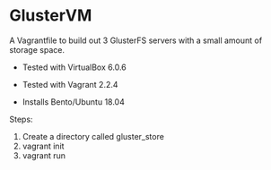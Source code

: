 # GlusterVM

A Vagrantfile to build out 3 GlusterFS servers with
a small amount of storage space.

- Tested with VirtualBox 6.0.6
- Tested with Vagrant 2.2.4

- Installs Bento/Ubuntu 18.04

Steps:
1. Create a directory called gluster_store
2. vagrant init
3. vagrant run
